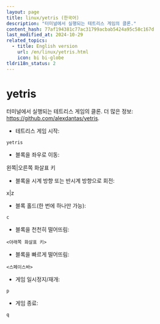 ```yaml
---
layout: page
title: linux/yetris (한국어)
description: "터미널에서 실행되는 테트리스 게임의 클론."
content_hash: 77af194381c77ac31799acbab5424a95c58c167d
last_modified_at: 2024-10-29
related_topics:
  - title: English version
    url: /en/linux/yetris.html
    icon: bi bi-globe
tldri18n_status: 2
---
```

# yetris

터미널에서 실행되는 테트리스 게임의 클론.
더 많은 정보: <https://github.com/alexdantas/yetris>.

- 테트리스 게임 시작:

`yetris`

- 블록을 좌우로 이동:

<span class="tldr-var badge badge-pill bg-dark-lm bg-white-dm text-white-lm text-dark-dm font-weight-bold">왼쪽|오른쪽 화살표 키</span>

- 블록을 시계 방향 또는 반시계 방향으로 회전:

<span class="tldr-var badge badge-pill bg-dark-lm bg-white-dm text-white-lm text-dark-dm font-weight-bold">x|z</span>

- 블록 홀드(한 번에 하나만 가능):

`c`

- 블록을 천천히 떨어뜨림:

`<아래쪽 화살표 키>`

- 블록을 빠르게 떨어뜨림:

`<스페이스바>`

- 게임 일시정지/재개:

`p`

- 게임 종료:

`q`

